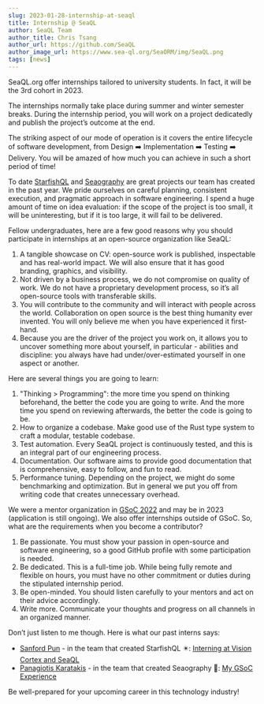 ```yaml
---
slug: 2023-01-28-internship-at-seaql
title: Internship @ SeaQL
author: SeaQL Team
author_title: Chris Tsang
author_url: https://github.com/SeaQL
author_image_url: https://www.sea-ql.org/SeaORM/img/SeaQL.png
tags: [news]
---
```


SeaQL.org offer internships tailored to university students. In fact, it will be the 3rd cohort in 2023.

The internships normally take place during summer and winter semester breaks. During the internship period, you will work on a project dedicatedly and publish the project’s outcome at the end.

The striking aspect of our mode of operation is it covers the entire lifecycle of software development, from Design ➡️ Implementation ➡️ Testing ➡️ Delivery. You will be amazed of how much you can achieve in such a short period of time!

To date [StarfishQL](https://www.sea-ql.org/StarfishQL/) and [Seaography](https://www.sea-ql.org/Seaography/) are great projects our team has created in the past year. We pride ourselves on careful planning, consistent execution, and pragmatic approach in software engineering. I spend a huge amount of time on idea evaluation: if the scope of the project is too small, it will be uninteresting, but if it is too large, it will fail to be delivered.

Fellow undergraduates, here are a few good reasons why you should participate in internships at an open-source organization like SeaQL:

1.	A tangible showcase on CV: open-source work is published, inspectable and has real-world impact. We will also ensure that it has good branding, graphics, and visibility.
2.	Not driven by a business process, we do not compromise on quality of work. We do not have a proprietary development process, so it’s all open-source tools with transferable skills.
3.	You will contribute to the community and will interact with people across the world. Collaboration on open source is the best thing humanity ever invented. You will only believe me when you have experienced it first-hand.
4.	Because you are the driver of the project you work on, it allows you to uncover something more about yourself, in particular - abilities and discipline: you always have had under/over-estimated yourself in one aspect or another.

Here are several things you are going to learn:

1.	"Thinking > Programming": the more time you spend on thinking beforehand, the better the code you are going to write. And the more time you spend on reviewing afterwards, the better the code is going to be.
2.	How to organize a codebase. Make good use of the Rust type system to craft a modular, testable codebase.
3.	Test automation. Every SeaQL project is continuously tested, and this is an integral part of our engineering process.
4.	Documentation. Our software aims to provide good documentation that is comprehensive, easy to follow, and fun to read.
5.	Performance tuning. Depending on the project, we might do some benchmarking and optimization. But in general we put you off from writing code that creates unnecessary overhead.

We were a mentor organization in [GSoC 2022](https://summerofcode.withgoogle.com/programs/2022/organizations/seaql) and may be in 2023 (application is still ongoing). We also offer internships outside of GSoC. So, what are the requirements when you become a contributor?

1.	Be passionate. You must show your passion in open-source and software engineering, so a good GitHub profile with some participation is needed.
2.	Be dedicated. This is a full-time job. While being fully remote and flexible on hours, you must have no other commitment or duties during the stipulated internship period.
3.	Be open-minded. You should listen carefully to your mentors and act on their advice accordingly.
4.	Write more. Communicate your thoughts and progress on all channels in an organized manner.

Don’t just listen to me though. Here is what our past interns says:

+ [Sanford Pun](https://github.com/shpun817) - in the team that created StarfishQL ✴️: [Interning at Vision Cortex and SeaQL](https://shpun817.github.io/2023/01/21/interning-at-vision-cortex-and-seaql/)
+ [Panagiotis Karatakis](https://github.com/karatakis) - in the team that created Seaography 🧭: [My GSoC Experience](https://karatakis.com/blog/my-gsoc-experience)

Be well-prepared for your upcoming career in this technology industry!
